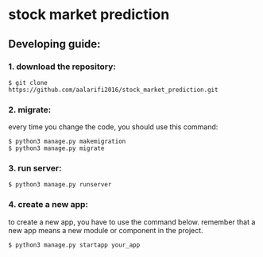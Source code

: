# stock market prediction


## Developing guide:

### 1. download the repository:
```console
$ git clone https://github.com/aalarifi2016/stock_market_prediction.git
```

### 2. migrate:
every time you change the code, you should use this command:
```console
$ python3 manage.py makemigration
$ python3 manage.py migrate
```

### 3. run server:

```console
$ python3 manage.py runserver
```

### 4. create a new app:
to create a new app, you have to use the command below. remember that a new app means a new module or component in the project. 
```console
$ python3 manage.py startapp your_app
```



